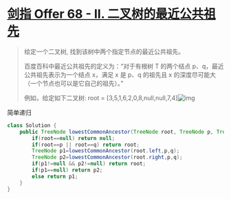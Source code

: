 # [剑指 Offer 68 - II. 二叉树的最近公共祖先](https://leetcode-cn.com/problems/er-cha-shu-de-zui-jin-gong-gong-zu-xian-lcof/)

>给定一个二叉树, 找到该树中两个指定节点的最近公共祖先。
>
>百度百科中最近公共祖先的定义为：“对于有根树 T 的两个结点 p、q，最近公共祖先表示为一个结点 x，满足 x 是 p、q 的祖先且 x 的深度尽可能大（一个节点也可以是它自己的祖先）。”
>
>例如，给定如下二叉树:  root = [3,5,1,6,2,0,8,null,null,7,4]![img](https://assets.leetcode-cn.com/aliyun-lc-upload/uploads/2018/12/15/binarytree.png)
>

简单递归

~~~java
class Solution {
    public TreeNode lowestCommonAncestor(TreeNode root, TreeNode p, TreeNode q) {
        if(root==null) return null;
        if(root==p || root==q) return root;
        TreeNode p1=lowestCommonAncestor(root.left,p,q);
        TreeNode p2=lowestCommonAncestor(root.right,p,q);
        if(p1!=null && p2!=null) return root;
        if(p1==null) return p2;
        else return p1;
    }
}
~~~